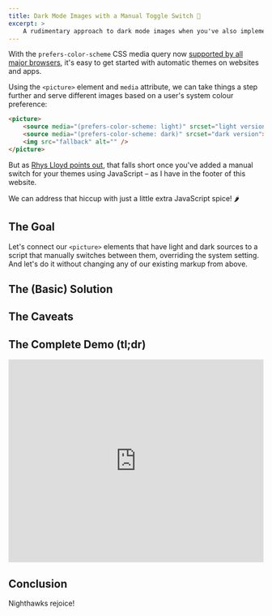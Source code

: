 ```yaml
---
title: Dark Mode Images with a Manual Toggle Switch 🌚
excerpt: >
    A rudimentary approach to dark mode images when you've also implemented a manual toggle switch to override the system <code>prefers-color-scheme</code> setting.
---
```


<!-- excerpt -->

With the `prefers-color-scheme` CSS media query now [supported by all major browsers](https://caniuse.com/#feat=prefers-color-scheme), it's easy to get started with automatic themes on websites and apps.

Using the `<picture>` element and `media` attribute, we can take things a step further and serve different images based on a user's system colour preference:

```html
<picture>
    <source media="(prefers-color-scheme: light)" srcset="light version">
    <source media="(prefers-color-scheme: dark)" srcset="dark version">
    <img src="fallback" alt="" />
</picture>
```

But as [Rhys Lloyd points out](https://rhyslloyd.me/serve-dark-mode-images-natively/#inevitable-caveat), that falls short once you've added a manual switch for your themes using JavaScript – as I have in the footer of this website.

We can address that hiccup with just a little extra JavaScript spice! 🌶


## The Goal

Let's connect our `<picture>` elements that have light and dark sources to a script that manually switches between them, overriding the system setting. And let's do it without changing any of our existing markup from above.

## The (Basic) Solution



## The Caveats



## The Complete Demo (tl;dr)

<iframe height="400" style="width: 100%;" scrolling="no" title="Native Dark Mode images w/ manual switch " src="https://codepen.io/michaelti/embed/ExVjMPr?height=400&theme-id=default&default-tab=js,result" frameborder="no" allowtransparency="true" allowfullscreen="true" loading="lazy"></iframe>


## Conclusion

Nighthawks rejoice!




<!-- Temporary code and pygments theme -->
<style>
div.highlighter-rouge {
    padding: 5px 15px;
    background-color: var(--color-background-well);
    overflow-x: scroll;
    border-radius: 2px;
    box-shadow: 0 0 4px rgba(0, 0, 0, 0.15) inset;
}

.highlight { color: #f8f8f2 }
.highlight .c { color: #6272a4 } /* Comment */
.highlight .err { color: #f8f8f2 } /* Error */
.highlight .g { color: #f8f8f2 } /* Generic */
.highlight .k { color: #ff79c6 } /* Keyword */
.highlight .l { color: #f8f8f2 } /* Literal */
.highlight .n { color: #f8f8f2 } /* Name */
.highlight .o { color: #ff79c6 } /* Operator */
.highlight .x { color: #f8f8f2 } /* Other */
.highlight .p { color: #f8f8f2 } /* Punctuation */
.highlight .ch { color: #6272a4 } /* Comment.Hashbang */
.highlight .cm { color: #6272a4 } /* Comment.Multiline */
.highlight .cp { color: #ff79c6 } /* Comment.Preproc */
.highlight .cpf { color: #6272a4 } /* Comment.PreprocFile */
.highlight .c1 { color: #6272a4 } /* Comment.Single */
.highlight .cs { color: #6272a4 } /* Comment.Special */
.highlight .gd { color: #8b080b } /* Generic.Deleted */
.highlight .ge { color: #f8f8f2; text-decoration: underline } /* Generic.Emph */
.highlight .gr { color: #f8f8f2 } /* Generic.Error */
.highlight .gh { color: #f8f8f2; font-weight: bold } /* Generic.Heading */
.highlight .gi { color: #f8f8f2; font-weight: bold } /* Generic.Inserted */
.highlight .go { color: #44475a } /* Generic.Output */
.highlight .gp { color: #f8f8f2 } /* Generic.Prompt */
.highlight .gs { color: #f8f8f2 } /* Generic.Strong */
.highlight .gu { color: #f8f8f2; font-weight: bold } /* Generic.Subheading */
.highlight .gt { color: #f8f8f2 } /* Generic.Traceback */
.highlight .kc { color: #ff79c6 } /* Keyword.Constant */
.highlight .kd { color: #8be9fd; font-style: italic } /* Keyword.Declaration */
.highlight .kn { color: #ff79c6 } /* Keyword.Namespace */
.highlight .kp { color: #ff79c6 } /* Keyword.Pseudo */
.highlight .kr { color: #ff79c6 } /* Keyword.Reserved */
.highlight .kt { color: #8be9fd } /* Keyword.Type */
.highlight .ld { color: #f8f8f2 } /* Literal.Date */
.highlight .m { color: #bd93f9 } /* Literal.Number */
.highlight .s { color: #f1fa8c } /* Literal.String */
.highlight .na { color: #50fa7b } /* Name.Attribute */
.highlight .nb { color: #8be9fd; font-style: italic } /* Name.Builtin */
.highlight .nc { color: #50fa7b } /* Name.Class */
.highlight .no { color: #f8f8f2 } /* Name.Constant */
.highlight .nd { color: #f8f8f2 } /* Name.Decorator */
.highlight .ni { color: #f8f8f2 } /* Name.Entity */
.highlight .ne { color: #f8f8f2 } /* Name.Exception */
.highlight .nf { color: #50fa7b } /* Name.Function */
.highlight .nl { color: #8be9fd; font-style: italic } /* Name.Label */
.highlight .nn { color: #f8f8f2 } /* Name.Namespace */
.highlight .nx { color: #f8f8f2 } /* Name.Other */
.highlight .py { color: #f8f8f2 } /* Name.Property */
.highlight .nt { color: #ff79c6 } /* Name.Tag */
.highlight .nv { color: #8be9fd; font-style: italic } /* Name.Variable */
.highlight .ow { color: #ff79c6 } /* Operator.Word */
.highlight .w { color: #f8f8f2 } /* Text.Whitespace */
.highlight .mb { color: #bd93f9 } /* Literal.Number.Bin */
.highlight .mf { color: #bd93f9 } /* Literal.Number.Float */
.highlight .mh { color: #bd93f9 } /* Literal.Number.Hex */
.highlight .mi { color: #bd93f9 } /* Literal.Number.Integer */
.highlight .mo { color: #bd93f9 } /* Literal.Number.Oct */
.highlight .sa { color: #f1fa8c } /* Literal.String.Affix */
.highlight .sb { color: #f1fa8c } /* Literal.String.Backtick */
.highlight .sc { color: #f1fa8c } /* Literal.String.Char */
.highlight .dl { color: #f1fa8c } /* Literal.String.Delimiter */
.highlight .sd { color: #f1fa8c } /* Literal.String.Doc */
.highlight .s2 { color: #f1fa8c } /* Literal.String.Double */
.highlight .se { color: #f1fa8c } /* Literal.String.Escape */
.highlight .sh { color: #f1fa8c } /* Literal.String.Heredoc */
.highlight .si { color: #f1fa8c } /* Literal.String.Interpol */
.highlight .sx { color: #f1fa8c } /* Literal.String.Other */
.highlight .sr { color: #f1fa8c } /* Literal.String.Regex */
.highlight .s1 { color: #f1fa8c } /* Literal.String.Single */
.highlight .ss { color: #f1fa8c } /* Literal.String.Symbol */
.highlight .bp { color: #f8f8f2; font-style: italic } /* Name.Builtin.Pseudo */
.highlight .fm { color: #50fa7b } /* Name.Function.Magic */
.highlight .vc { color: #8be9fd; font-style: italic } /* Name.Variable.Class */
.highlight .vg { color: #8be9fd; font-style: italic } /* Name.Variable.Global */
.highlight .vi { color: #8be9fd; font-style: italic } /* Name.Variable.Instance */
.highlight .vm { color: #8be9fd; font-style: italic } /* Name.Variable.Magic */
.highlight .il { color: #bd93f9 } /* Literal.Number.Integer.Long */
</style>
